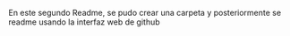 En este segundo Readme, se pudo crear una carpeta y posteriormente se readme usando la interfaz web de github
